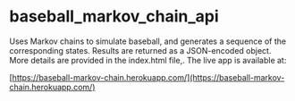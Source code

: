 # baseball_markov_chain_api

Uses Markov chains
to simulate baseball, and generates a sequence of the corresponding states.
Results are returned as a JSON-encoded object. More details are provided in the index.html file,. The live app is available at:

[https://baseball-markov-chain.herokuapp.com/](https://baseball-markov-chain.herokuapp.com/)

